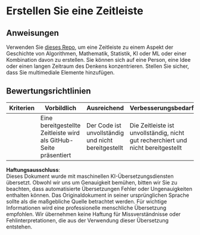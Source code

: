 # Erstellen Sie eine Zeitleiste

## Anweisungen

Verwenden Sie [dieses Repo](https://github.com/Digital-Humanities-Toolkit/timeline-builder), um eine Zeitleiste zu einem Aspekt der Geschichte von Algorithmen, Mathematik, Statistik, KI oder ML oder einer Kombination davon zu erstellen. Sie können sich auf eine Person, eine Idee oder einen langen Zeitraum des Denkens konzentrieren. Stellen Sie sicher, dass Sie multimediale Elemente hinzufügen.

## Bewertungsrichtlinien

| Kriterien | Vorbildlich                                       | Ausreichend                             | Verbesserungsbedarf                                               |
| --------- | ------------------------------------------------- | -------------------------------------- | --------------------------------------------------------------- |
|           | Eine bereitgestellte Zeitleiste wird als GitHub-Seite präsentiert | Der Code ist unvollständig und nicht bereitgestellt | Die Zeitleiste ist unvollständig, nicht gut recherchiert und nicht bereitgestellt |

**Haftungsausschluss**:  
Dieses Dokument wurde mit maschinellen KI-Übersetzungsdiensten übersetzt. Obwohl wir uns um Genauigkeit bemühen, bitten wir Sie zu beachten, dass automatisierte Übersetzungen Fehler oder Ungenauigkeiten enthalten können. Das Originaldokument in seiner ursprünglichen Sprache sollte als die maßgebliche Quelle betrachtet werden. Für wichtige Informationen wird eine professionelle menschliche Übersetzung empfohlen. Wir übernehmen keine Haftung für Missverständnisse oder Fehlinterpretationen, die aus der Verwendung dieser Übersetzung entstehen.